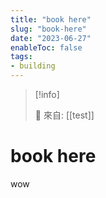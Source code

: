 ```yaml
---
title: "book here"
slug: "book-here"
date: "2023-06-27"
enableToc: false
tags:
- building
---
```


> [!info]
>
> 🌱 來自: [[test]]

# book here

wow

